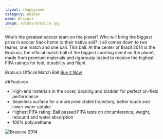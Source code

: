 ```yaml
---
layout: shopbyname
category: adidas
name: Brazuca
image: adidas/brazuca.jpg
---
```


Who’s the greatest soccer team on the planet? Who will bring the biggest prize in soccer back home to their native soil? It all comes down to two teams, one match and one ball. This ball. At the center of Brazil 2014 is the Brazuca, the official match ball of the biggest sporting event on the planet, made from premium materials and rigorously tested to receive the highest FIFA ratings for feel, durability and flight.

Brazuca Official Match Ball [Buy it Now](http://www.adidas.ca/en/brazuca-official-match-ball/G73617_720.html)

##Features

- High-end materials in the cover, backing and bladder for perfect on-field performance
- Seamless surface for a more predictable trajectory, better touch and lower water uptake
- Highest FIFA rating: Ball passed FIFA tests on circumference, weight, rebound and water absorption
- 100% polyurethane

![Brazuca 2014](http://demandware.edgesuite.net/sits_pod14/dw/image/v2/aagl_prd/on/demandware.static/Sites-adidas-CA-Site/Sites-adidas-products/en_CA/v1394856469775/zoom/G73617_D_Torso_B2CCat.jpg?sw=440&sh=440&sm=fit)